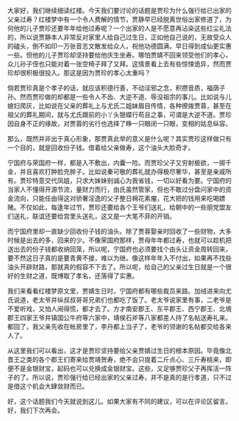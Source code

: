 
大家好，我们继续细读红楼。今天我们要讨论的话题是贾珍为什么强行给已出家的父亲过寿？红楼梦中有一个令人费解的情节，贾静早已经脱离世俗出家修道了，为何他的儿子贾珍还要年年给他过寿呢？一个出家的人是不愿意再沾染这些红尘礼法的，所以说贾静本人非常反对家里人给自己过生日，正如他自己说的，无故受众人的磕头，倒不如印一万张音志文散发给众人，祝他功德圆满，早日得到成仙更实惠一些。但他的儿子贾珍却坚持要给他庆生坐寿。哪怕贾婧不回来领受他们的孝心，众儿孙子侄也只能对着一张空椅子拜了又拜。这情景看上去有些惊悚诡异，然而贾珍却很积极很投入。那这是因为贾珍的孝心太重吗？

倘若贾珍真是个孝子的话，就应该积德行善，不动淫邪之念，积攒音质，福荫子孙。然而贾珍做的却都是一些令人不齿、大逆不道、辱没祖宗的事儿。比如说与儿媳妇爬灰，比如说在父亲的葬礼上与尤氏二姐妹眉目传情，各种撩拨贾蓉，甚至在祖父的葬礼期间，就与尤氏跟前的小丫头银蝶行苟且之事，可谓是大逆不道。贾珍因自身不正的缘故，对贾蓉的劣行也选择了睁一只眼闭一只眼，变相的姑息纵容。

那么，既然并非出于真心形象，那贾真此举的意义是什么呢？其实贾珍这样做只有一个目的，就是回收份子钱。借着给父亲做寿，这个油头大脸奇才。

宁国府与荣国府一样，都是入不敷出，内囊一险。而贾珍父子又穷射极欲，一掷千金，并且喜欢打肿脸充胖子。比如说秦可敬的葬礼就办得极尽奢华，甚至是亲戚所有。贾珍特意交代凤姐，只求大妹妹别诚心为我省钱，一切以好看为要。宁国府的当家人不懂得开源节流，量财力而行，由氏虽然管家，但也不敢过分盘问家中的资金流向，只能任由得这对骄奢淫逸的父子整日棉花素瘤，花大把的钱用来吃喝嫖赌。不仅如此，每逢年过节，贾珍还要给各个王爷们送礼，给朝中的一些朋党盟友们送礼，联谊还要给宫里头送礼，这又是一大笔不菲的开销。

而宁国府里却一直缺少回收份子钱的油头。除了贾蓉娶亲时回收了一些财物，大多时候是出去的多，回来的少。不像荣国府那样，贾母年年都过寿，也就可以趁机把送出去的份子钱都收纳回笼，所以呢，宁国府也必须要找个由头让资金周转回来，要不然这日子真的是要青黄不接，难以为继。像这样年年入不付出，如果再不找些油头开辟财路，那就真的假容不下去了。所以呢，给自己的父亲过生日就是一个很好的生财之道，既博取了孝名，还落得了实惠。

我们来看看红楼梦原文里，贾婧生日时，宁国府都有哪些裁员来路。加绒进来向尤氏说道，老太爷并纵叔叔哥哥兄弟们也都吃了饭了。老太爷说家里有事，二老爷是不爱听戏，又怕人闹得慌，都才去了。方才南安郡王、东平郡王、西宁郡王、北境郡王四家王爷并镇国公牛府等六家中，靖侯石斧等八家都差人持了名帖送寿礼来。都回了，我父亲先收在帐房里了，李丹都上当子了，老爷的领谢的名帖都交给各来人了。

从这里我们可以看出，这才是贾珍坚持要给父亲贾婧过生日的根本原因。毕竟像北晋王之类的各个郡王们寄来给贾靖贺寿，绝不会只提着二斤点心、三斤寿桃来，即便不是金银财宝，起码也可以兑换成金银财宝。这些，又足够贾珍父子再挥活一阵子的了。所以说，贾珍强行给已经出家的父亲过寿，并不是真的是行孝道，只不过是借这个机会大肆敛财而已。

好，这个话题我们今天就说到这儿。如果大家有不同的建议，可以在评论区留言。好，我们下次再会。


